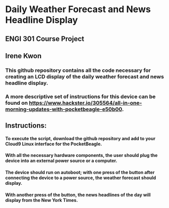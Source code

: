 # Daily Weather Forecast and News Headline Display
## ENGI 301 Course Project
## Irene Kwon 

### This github repository contains all the code necessary for creating an LCD display of the daily weather forecast and news headline display.
### A more descriptive set of instructions for this device can be found on https://www.hackster.io/305564/all-in-one-morning-updates-with-pocketbeagle-e50b00.

## Instructions:
#### To execute the script, download the github repository and add to your Cloud9 Linux interface for the PocketBeagle. 
#### With all the necessary hardware components, the user should plug the device into an external power source or a computer.
#### The device should run on autoboot; with one press of the button after connecting the device to a power source, the weather forecast should display.
#### With another press of the button, the news headlines of the day will display from the New York Times.

